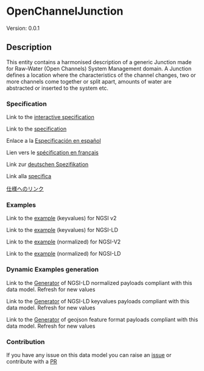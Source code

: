 # OpenChannelJunction
Version: 0.0.1

## Description 

This entity contains a harmonised description of a generic Junction made for Raw-Water (Open Channels) System Management domain. A Junction defines a location where the characteristics of the channel changes, two or more channels come together or split apart, amounts of water are abstracted or inserted to the system etc.
### Specification

Link to the [interactive specification](https://swagger.lab.fiware.org/?url=https://smart-data-models.github.io/dataModel.OpenChannelManagement/OpenChannelJunction/swagger.yaml)

Link to the [specification](https://github.com/smart-data-models/dataModel.OpenChannelManagement/blob/master/OpenChannelJunction/doc/spec.md)

Enlace a la [Especificación en español](https://github.com/smart-data-models/dataModel.OpenChannelManagement/blob/master/OpenChannelJunction/doc/spec_ES.md)

Lien vers le [spécification en français](https://github.com/smart-data-models/dataModel.OpenChannelManagement/blob/master/OpenChannelJunction/doc/spec_FR.md)

Link zur [deutschen Spezifikation](https://github.com/smart-data-models/dataModel.OpenChannelManagement/blob/master/OpenChannelJunction/doc/spec_DE.md)

Link alla [specifica](https://github.com/smart-data-models/dataModel.OpenChannelManagement/blob/master/OpenChannelJunction/doc/spec_IT.md)

[仕様へのリンク](https://github.com/smart-data-models/dataModel.OpenChannelManagement/blob/master/OpenChannelJunction/doc/spec_JA.md)
### Examples

Link to the [example](https://smart-data-models.github.io/dataModel.OpenChannelManagement/OpenChannelJunction/examples/example.json) (keyvalues) for NGSI v2

Link to the [example](https://smart-data-models.github.io/dataModel.OpenChannelManagement/OpenChannelJunction/examples/example.jsonld) (keyvalues) for NGSI-LD

Link to the [example](https://smart-data-models.github.io/dataModel.OpenChannelManagement/OpenChannelJunction/examples/example-normalized.json) (normalized) for NGSI-V2

Link to the [example](https://smart-data-models.github.io/dataModel.OpenChannelManagement/OpenChannelJunction/examples/example-normalized.jsonld) (normalized) for NGSI-LD
### Dynamic Examples generation

Link to the [Generator](https://smartdatamodels.org/extra/ngsi-ld_generator.php?schemaUrl=https://raw.githubusercontent.com/smart-data-models/dataModel.OpenChannelManagement/master/OpenChannelJunction/schema.json&email=info@smartdatamodels.org) of NGSI-LD normalized payloads compliant with this data model. Refresh for new values

Link to the [Generator](https://smartdatamodels.org/extra/ngsi-ld_generator_keyvalues.php?schemaUrl=https://raw.githubusercontent.com/smart-data-models/dataModel.OpenChannelManagement/master/OpenChannelJunction/schema.json&email=info@smartdatamodels.org) of NGSI-LD keyvalues payloads compliant with this data model. Refresh for new values

Link to the [Generator](https://smartdatamodels.org/extra/geojson_features_generator.php?schemaUrl=https://raw.githubusercontent.com/smart-data-models/dataModel.OpenChannelManagement/master/OpenChannelJunction/schema.json&email=info@smartdatamodels.org) of geojson feature format payloads compliant with this data model. Refresh for new values
### Contribution

 If you have any issue on this data model you can raise an [issue](https://github.com/smart-data-models/dataModel.OpenChannelManagement/issues)  or contribute with a [PR](https://github.com/smart-data-models/dataModel.OpenChannelManagement/pulls)